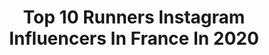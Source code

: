 ---
title: Top 10 Runners Instagram Influencers In France In 2020
description: >-
  Find top runners Instagram influencers in France in 2020. Most popular hashtags: #running #instarunfrance #sport #training.
platform: Instagram
profiles:
  - username: "math_uwg"
    fullname: >-
      ᴍᴀᴛʜ
    location: "France"
    followers: 24351
    engagement: 1568
    commentsToLikes: 0.071478
    avatar: "https://scontent-ssn1-1.cdninstagram.com/v/t51.2885-19/s320x320/43677154_425685651170045_4133147466751016960_n.jpg?_nc_ht=scontent-ssn1-1.cdninstagram.com&_nc_ohc=xg7ZfUluId8AX86-3wt&oh=12faae786ada7a7b17774819fbcfa7f6&oe=5E9F9AE1"
    verified: false
    hashtags: "#streetstyle, #stayhome, #babyshower, #monamour"
  - username: "nico_dream"
    fullname: >-
      🇫🇷 Nicolas Paris Swim Bike Run
    location: "France"
    followers: 14300
    engagement: 692
    commentsToLikes: 0.122240
    avatar: "https://scontent-lhr8-1.cdninstagram.com/v/t51.2885-19/10727785_729125273809185_1934448476_a.jpg?_nc_ht=scontent-lhr8-1.cdninstagram.com&_nc_ohc=cEFl5zkeZvoAX_gqZ9w&oh=5d6ce9eeb2c0fa57cbb74b9346645326&oe=5EBA70C5"
    verified: false
    hashtags: "#annulation, #runitfast, #salledesport, #active"
  - username: "racazana_"
    fullname: >-
      Naïs RACASAN✨
    location: "France"
    followers: 10079
    engagement: 2145
    commentsToLikes: 0.001273
    avatar: "https://scontent-lhr8-1.cdninstagram.com/v/t51.2885-19/s320x320/87420864_128736768542206_1326430972115156992_n.jpg?_nc_ht=scontent-lhr8-1.cdninstagram.com&_nc_ohc=C_U2NI2oYcUAX_ilS-j&oh=d9ac0b3c566f2914342d5f620a46dc31&oe=5EBBBFA3"
    verified: false
    hashtags: "#asicseurope, #vent, #av, #jusquauxfesses"
  - username: "georgia_dsmith"
    fullname: >-
      G E O R G I A
    location: "France"
    followers: 2753
    engagement: 1909
    commentsToLikes: 0.048046
    avatar: "https://scontent-ams4-1.cdninstagram.com/v/t51.2885-19/s320x320/89844874_135888904491628_2662545051078361088_n.jpg?_nc_ht=scontent-ams4-1.cdninstagram.com&_nc_ohc=6d30XnSBUvYAX9cRhqT&oh=03160c1b4275466837e8957bf2d75faa&oe=5EBB9347"
    verified: false
    hashtags: "#parisianthings, #moulinrouge, #parisfashionweek2020"
  - username: "mimmikotka"
    fullname: >-
      Mimmi Kotka
    location: "France"
    followers: 32819
    engagement: 631
    commentsToLikes: 0.011455
    avatar: "https://scontent-lhr8-1.cdninstagram.com/v/t51.2885-19/s320x320/66471824_2356442028008255_786934160060055552_n.jpg?_nc_ht=scontent-lhr8-1.cdninstagram.com&_nc_ohc=cYg0jp41mgQAX9BhQhQ&oh=40611f170c109caca7eaee8fafe1c8e4&oe=5EB9F243"
    verified: false
    hashtags: "#earthplantfood, #trainathome, #julboathlete, #foragedfood"
  - username: "nomadtrailer"
    fullname: >-
      ℕ𝕠𝕞𝕒𝕕 𝕋𝕣𝕒𝕚𝕝𝕖𝕣
    location: "France"
    followers: 19325
    engagement: 656
    commentsToLikes: 0.010468
    avatar: "https://scontent-hkt1-1.cdninstagram.com/v/t51.2885-19/s320x320/56635278_361756554681499_5983815137629306880_n.jpg?_nc_ht=scontent-hkt1-1.cdninstagram.com&_nc_ohc=XVU5lGBwCyUAX9snfRi&oh=1c7dd44719225e67cb057ff4a3e1a482&oe=5EA271F4"
    verified: false
    hashtags: "#cycling, #goat, #nightrun, #covid"
  - username: "katieschide"
    fullname: >-
      Katie Schide
    location: "France"
    followers: 8955
    engagement: 878
    commentsToLikes: 0.014649
    avatar: "https://scontent-ams4-1.cdninstagram.com/v/t51.2885-19/s320x320/67972965_454989421783555_1603916869100634112_n.jpg?_nc_ht=scontent-ams4-1.cdninstagram.com&_nc_ohc=cuGhcyS2AugAX97XoV_&oh=81006d97237cb6ae3a6fe89f90c2e1b7&oe=5EBAE52E"
    verified: false
    hashtags: "#momthemayor, #crosscountry, #runforbees, #xc"
  - username: "bellaboonsang"
    fullname: >-
      Thanatchaphon Boonsang
    location: "France"
    followers: 32878
    engagement: 437
    commentsToLikes: 0.010860
    avatar: "https://scontent-ams4-1.cdninstagram.com/v/t51.2885-19/s320x320/81862439_1256707074520960_6209967478118809600_n.jpg?_nc_ht=scontent-ams4-1.cdninstagram.com&_nc_ohc=zMjQGhZqPhoAX-iK60l&oh=045284873d50091504ccb914bd38810c&oe=5EB68319"
    verified: false
    hashtags: "#fullfrontalmascara, #myforevervalentines, #callmeklosetgirl, #hiddentreasure"
  - username: "victor_crouin"
    fullname: >-
      Victor Crouin
    location: "France"
    followers: 2612
    engagement: 1889
    commentsToLikes: 0.028352
    avatar: "https://scontent-lht6-1.cdninstagram.com/v/t51.2885-19/s320x320/29737055_213676152550514_5768389383472283648_n.jpg?_nc_ht=scontent-lht6-1.cdninstagram.com&_nc_ohc=s_pshG1oxL4AX_zkPOb&oh=cc3a2e0c6f6ca3377f56f66770789bbc&oe=5EBD6652"
    verified: false
    hashtags: "#defendingchampions, #touristlife, #gr20, #randonneursdudimanche"
  - username: "fabienpalcau"
    fullname: >-
      Fabien Palcau
    location: "France"
    followers: 9935
    engagement: 1732
    commentsToLikes: 0.006449
    avatar: "https://scontent-ams4-1.cdninstagram.com/v/t51.2885-19/s320x320/70446472_456049631655101_3837382579795787776_n.jpg?_nc_ht=scontent-ams4-1.cdninstagram.com&_nc_ohc=sx79pv22b_oAX8x0iBP&oh=03173bf70440411f926bf14651fe4831&oe=5EB90085"
    verified: false
    hashtags: "#training, #hardwork, #seenonmyrun, #vaporfly"
---
